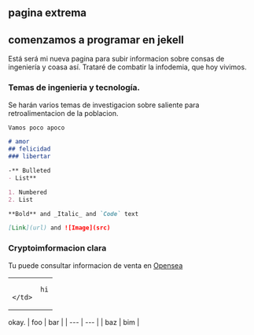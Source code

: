 ## pagina extrema

## comenzamos a programar en jekell

Está será mi nueva pagina para subir informacion sobre consas de ingeniería y coasa así. 
Trataré de combatir la infodemia, que hoy vivimos.
### Temas de ingenieria y tecnología.

Se harán varios temas de investigacion sobre saliente para retroalimentacion de la poblacion. 
```markdown
Vamos poco apoco 

# amor
## felicidad 
### libertar

-** Bulleted
- List**

1. Numbered
2. List

**Bold** and _Italic_ and `Code` text

[Link](url) and ![Image](src)
```



### Cryptoimformacion clara

Tu puede consultar informacion de venta en [Opensea ](https://opensea.io/)
<table>
  <tr>
    <td>
      
           hi
    </td>
  </tr>
</table>

okay.
| foo | bar |
| --- | --- |
| baz | bim |
